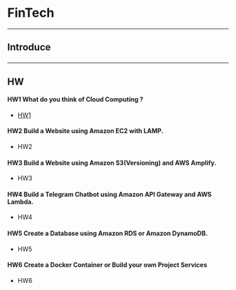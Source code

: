 # FinTech
---
## Introduce
###

---
## HW
#### HW1 What do you think of Cloud Computing ?
* [HW1](HW/HW1/What_do_you_think_of_Cloud_Computing?.md)
#### HW2 Build a Website using Amazon EC2 with LAMP.
* HW2
#### HW3 Build a Website using Amazon S3(Versioning) and AWS Amplify.
* HW3
#### HW4 Build a Telegram Chatbot using Amazon API Gateway and AWS Lambda.
* HW4
#### HW5 Create a Database using Amazon RDS or Amazon DynamoDB.
* HW5
#### HW6 Create a Docker Container or Build your own Project Services
* HW6
